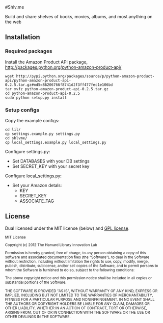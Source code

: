 #Shlv.me

Build and share shelves of books, movies, albums, and most anything on the web

## Installation


### Required packages
Install the Amazon Product API package, http://packages.python.org/python-amazon-product-api/

    wget http://pypi.python.org/packages/source/p/python-amazon-product-api/python-amazon-product-api-0.2.5.tar.gz#md5=86206766f8741d2f3ff477fec1e106bd
    tar xvfz python-amazon-product-api-0.2.5.tar.gz
    cd python-amazon-product-api-0.2.5
    sudo python setup.py install

### Setup configs

Copy the example configs:

    cd lil/
    cp settings.example.py settings.py
    cd shlvme/
    cp local_settings.example.py local_settings.py

Configure settings.py:

* Set DATABASES with your DB settings
* Set SECRET_KEY with your secret key

Configure local_settings.py:

* Set your Amazon detals:
    * KEY
    * SECRET_KEY
    * ASSOCIATE_TAG

## License

Dual licensed under the MIT license (below) and [GPL license](http://www.gnu.org/licenses/gpl-3.0.html).

<small>
MIT License

Copyright (c) 2012 The Harvard Library Innovation Lab

Permission is hereby granted, free of charge, to any person obtaining a copy of this software and associated documentation files (the "Software"), to deal in the Software without restriction, including without limitation the rights to use, copy, modify, merge, publish, distribute, sublicense, and/or sell copies of the Software, and to permit persons to whom the Software is furnished to do so, subject to the following conditions:

The above copyright notice and this permission notice shall be included in all copies or substantial portions of the Software.

THE SOFTWARE IS PROVIDED "AS IS", WITHOUT WARRANTY OF ANY KIND, EXPRESS OR IMPLIED, INCLUDING BUT NOT LIMITED TO THE WARRANTIES OF MERCHANTABILITY, FITNESS FOR A PARTICULAR PURPOSE AND NONINFRINGEMENT. IN NO EVENT SHALL THE AUTHORS OR COPYRIGHT HOLDERS BE LIABLE FOR ANY CLAIM, DAMAGES OR OTHER LIABILITY, WHETHER IN AN ACTION OF CONTRACT, TORT OR OTHERWISE, ARISING FROM, OUT OF OR IN CONNECTION WITH THE SOFTWARE OR THE USE OR OTHER DEALINGS IN THE SOFTWARE.
</small>
